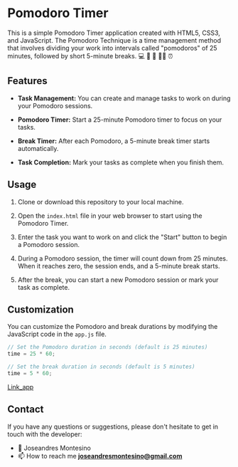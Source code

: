 # Pomodoro Timer

This is a simple Pomodoro Timer application created with HTML5, CSS3, and JavaScript. The Pomodoro Technique is a time management method that involves dividing your work into intervals called "pomodoros" of 25 minutes, followed by short 5-minute breaks.
:computer: 
📓
📖
🧑‍🎓
⏰
## Features

- **Task Management:** You can create and manage tasks to work on during your Pomodoro sessions.

- **Pomodoro Timer:** Start a 25-minute Pomodoro timer to focus on your tasks.

- **Break Timer:** After each Pomodoro, a 5-minute break timer starts automatically.

- **Task Completion:** Mark your tasks as complete when you finish them.

## Usage

1. Clone or download this repository to your local machine.

2. Open the `index.html` file in your web browser to start using the Pomodoro Timer.

3. Enter the task you want to work on and click the "Start" button to begin a Pomodoro session.

4. During a Pomodoro session, the timer will count down from 25 minutes. When it reaches zero, the session ends, and a 5-minute break starts.

5. After the break, you can start a new Pomodoro session or mark your task as complete.

## Customization

You can customize the Pomodoro and break durations by modifying the JavaScript code in the `app.js` file.

```javascript
// Set the Pomodoro duration in seconds (default is 25 minutes)
time = 25 * 60;

// Set the break duration in seconds (default is 5 minutes)
time = 5 * 60;
```

[Link_app](https://j-o-s-eandres.github.io/pomodoro/)

## Contact 

If you have any questions or suggestions, please don't hesitate to get in touch with the developer:
- 👋 Joseandres Montesino
- 📫 How to reach me **joseandresmontesino@gmail.com**
